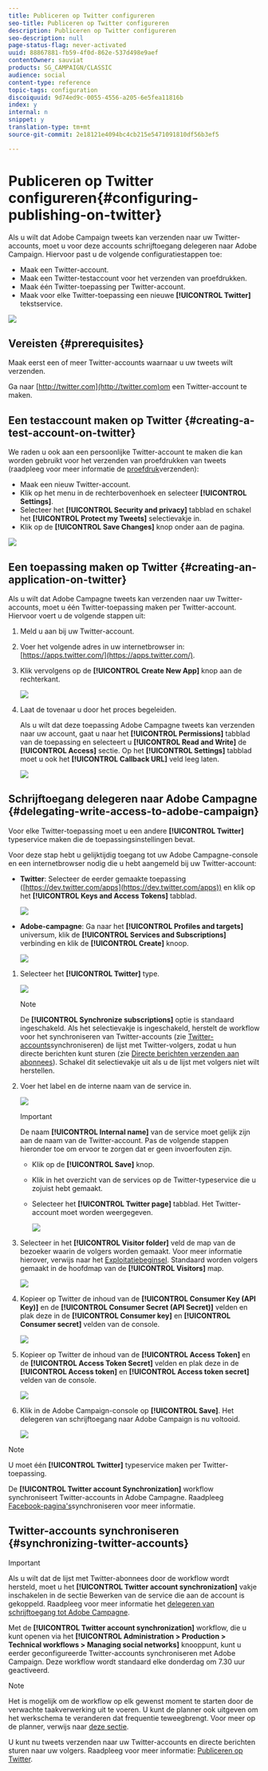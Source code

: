 ```yaml
---
title: Publiceren op Twitter configureren
seo-title: Publiceren op Twitter configureren
description: Publiceren op Twitter configureren
seo-description: null
page-status-flag: never-activated
uuid: 88867881-fb59-4f0d-862e-537d498e9aef
contentOwner: sauviat
products: SG_CAMPAIGN/CLASSIC
audience: social
content-type: reference
topic-tags: configuration
discoiquuid: 9d74ed9c-0055-4556-a205-6e5fea11816b
index: y
internal: n
snippet: y
translation-type: tm+mt
source-git-commit: 2e18121e4094bc4cb215e5471091810df56b3ef5

---
```



# Publiceren op Twitter configureren{#configuring-publishing-on-twitter}

Als u wilt dat Adobe Campaign tweets kan verzenden naar uw Twitter-accounts, moet u voor deze accounts schrijftoegang delegeren naar Adobe Campaign. Hiervoor past u de volgende configuratiestappen toe:

* Maak een Twitter-account.
* Maak een Twitter-testaccount voor het verzenden van proefdrukken.
* Maak één Twitter-toepassing per Twitter-account.
* Maak voor elke Twitter-toepassing een nieuwe **[!UICONTROL Twitter]** tekstservice.

![](assets/social_diagram_twitter_service.png)

## Vereisten {#prerequisites}

Maak eerst een of meer Twitter-accounts waarnaar u uw tweets wilt verzenden.

Ga naar [http://twitter.com](http://twitter.com)om een Twitter-account te maken.

## Een testaccount maken op Twitter {#creating-a-test-account-on-twitter}

We raden u ook aan een persoonlijke Twitter-account te maken die kan worden gebruikt voor het verzenden van proefdrukken van tweets (raadpleeg voor meer informatie de [proefdruk](../../social/using/publishing-on-twitter.md#sending-the-proof)verzenden):

* Maak een nieuw Twitter-account.
* Klik op het menu in de rechterbovenhoek en selecteer **[!UICONTROL Settings]**.
* Selecteer het **[!UICONTROL Security and privacy]** tabblad en schakel het **[!UICONTROL Protect my Tweets]** selectievakje in.
* Klik op de **[!UICONTROL Save Changes]** knop onder aan de pagina.

![](assets/social_twitter_test_page.png)

## Een toepassing maken op Twitter {#creating-an-application-on-twitter}

Als u wilt dat Adobe Campagne tweets kan verzenden naar uw Twitter-accounts, moet u één Twitter-toepassing maken per Twitter-account. Hiervoor voert u de volgende stappen uit:

1. Meld u aan bij uw Twitter-account.
1. Voer het volgende adres in uw internetbrowser in: [https://apps.twitter.com/](https://apps.twitter.com/).
1. Klik vervolgens op de **[!UICONTROL Create New App]** knop aan de rechterkant.

   ![](assets/social_create_twitter_app_001.png)

1. Laat de tovenaar u door het proces begeleiden.

   Als u wilt dat deze toepassing Adobe Campagne tweets kan verzenden naar uw account, gaat u naar het **[!UICONTROL Permissions]** tabblad van de toepassing en selecteert u **[!UICONTROL Read and Write]** de **[!UICONTROL Access]** sectie. Op het **[!UICONTROL Settings]** tabblad moet u ook het **[!UICONTROL Callback URL]** veld leeg laten.

   ![](assets/social_create_twitter_app_002.png)

## Schrijftoegang delegeren naar Adobe Campagne {#delegating-write-access-to-adobe-campaign}

Voor elke Twitter-toepassing moet u een andere **[!UICONTROL Twitter]** typeservice maken die de toepassingsinstellingen bevat.

Voor deze stap hebt u gelijktijdig toegang tot uw Adobe Campagne-console en een internetbrowser nodig die u hebt aangemeld bij uw Twitter-account:

* **Twitter**: Selecteer de eerder gemaakte toepassing ([https://dev.twitter.com/apps](https://dev.twitter.com/apps)) en klik op het **[!UICONTROL Keys and Access Tokens]** tabblad.

   ![](assets/social_twitter_service_002.png)

* **Adobe-campagne**: Ga naar het **[!UICONTROL Profiles and targets]** universum, klik de **[!UICONTROL Services and Subscriptions]** verbinding en klik de **[!UICONTROL Create]** knoop.

   ![](assets/social_twitter_service_007.png)

1. Selecteer het **[!UICONTROL Twitter]** type.

   ![](assets/social_twitter_service_008.png)

   >[!NOTE]
   >
   >De **[!UICONTROL Synchronize subscriptions]** optie is standaard ingeschakeld. Als het selectievakje is ingeschakeld, herstelt de workflow voor het synchroniseren van Twitter-accounts (zie [Twitter-accounts](#synchronizing-twitter-accounts)synchroniseren) de lijst met Twitter-volgers, zodat u hun directe berichten kunt sturen (zie [Directe berichten verzenden aan abonnees](../../social/using/publishing-on-twitter.md#sending-direct-messages-to-subscribers)). Schakel dit selectievakje uit als u de lijst met volgers niet wilt herstellen.

1. Voer het label en de interne naam van de service in.

   ![](assets/social_twitter_service_009.png)

   >[!IMPORTANT]
   >
   >De naam **[!UICONTROL Internal name]** van de service moet gelijk zijn aan de naam van de Twitter-account. Pas de volgende stappen hieronder toe om ervoor te zorgen dat er geen invoerfouten zijn.

   * Klik op de **[!UICONTROL Save]** knop.
   * Klik in het overzicht van de services op de Twitter-typeservice die u zojuist hebt gemaakt.
   * Selecteer het **[!UICONTROL Twitter page]** tabblad. Het Twitter-account moet worden weergegeven.

      ![](assets/social_twitter_service_010.png)

1. Selecteer in het **[!UICONTROL Visitor folder]** veld de map van de bezoeker waarin de volgers worden gemaakt. Voor meer informatie hierover, verwijs naar het [Exploitatiebeginsel](../../social/using/publishing-on-twitter.md#operating-principle). Standaard worden volgers gemaakt in de hoofdmap van de **[!UICONTROL Visitors]** map.

   ![](assets/social_twitter_service_010_b.png)

1. Kopieer op Twitter de inhoud van de **[!UICONTROL Consumer Key (API Key)]** en de **[!UICONTROL Consumer Secret (API Secret)]** velden en plak deze in de **[!UICONTROL Consumer key]** en **[!UICONTROL Consumer secret]** velden van de console.

   ![](assets/social_twitter_service_012.png)

1. Kopieer op Twitter de inhoud van de **[!UICONTROL Access Token]** en de **[!UICONTROL Access Token Secret]** velden en plak deze in de **[!UICONTROL Access token]** en **[!UICONTROL Access token secret]** velden van de console.

   ![](assets/social_twitter_service_013.png)

1. Klik in de Adobe Campaign-console op **[!UICONTROL Save]**. Het delegeren van schrijftoegang naar Adobe Campaign is nu voltooid.

   ![](assets/social_twitter_service_014.png)

>[!NOTE]
>
>U moet één **[!UICONTROL Twitter]** typeservice maken per Twitter-toepassing.

De **[!UICONTROL Twitter account Synchronization]** workflow synchroniseert Twitter-accounts in Adobe Campagne. Raadpleeg [Facebook-pagina&#39;s](../../social/using/publishing-on-facebook-walls.md#synchronizing-facebook-pages)synchroniseren voor meer informatie.

## Twitter-accounts synchroniseren {#synchronizing-twitter-accounts}

>[!IMPORTANT]
>
>Als u wilt dat de lijst met Twitter-abonnees door de workflow wordt hersteld, moet u het **[!UICONTROL Twitter account synchronization]** vakje inschakelen in de sectie Bewerken van de service die aan de account is gekoppeld. Raadpleeg voor meer informatie het [delegeren van schrijftoegang tot Adobe Campagne](#delegating-write-access-to-adobe-campaign).

Met de **[!UICONTROL Twitter account synchronization]** workflow, die u kunt openen via het **[!UICONTROL Administration > Production > Technical workflows > Managing social networks]** knooppunt, kunt u eerder geconfigureerde Twitter-accounts synchroniseren met Adobe Campaign. Deze workflow wordt standaard elke donderdag om 7.30 uur geactiveerd.

>[!NOTE]
>
>Het is mogelijk om de workflow op elk gewenst moment te starten door de verwachte taakverwerking uit te voeren. U kunt de planner ook uitgeven om het werkschema te veranderen dat frequentie teweegbrengt. Voor meer op de planner, verwijs naar [deze sectie](../../workflow/using/scheduler.md).

U kunt nu tweets verzenden naar uw Twitter-accounts en directe berichten sturen naar uw volgers. Raadpleeg voor meer informatie: [Publiceren op Twitter](../../social/using/publishing-on-twitter.md).
